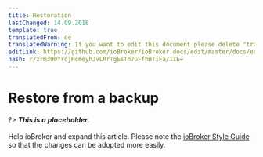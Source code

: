 ```yaml
---
title: Restoration
lastChanged: 14.09.2018
template: true
translatedFrom: de
translatedWarning: If you want to edit this document please delete "translatedFrom" field, elsewise this document will be translated automatically again
editLink: https://github.com/ioBroker/ioBroker.docs/edit/master/docs/en/trouble/restore.md
hash: r/zrm3U0YrojHcmeyhJvLMrTgEsTn7GFfhBTiFa/1iE=
---
```

# Restore from a backup
?> ***This is a placeholder***.<br><br> Help ioBroker and expand this article. Please note the [ioBroker Style Guide](https://www.iobroker.net/#de/documentation/community/styleguidedoc.md) so that the changes can be adopted more easily.